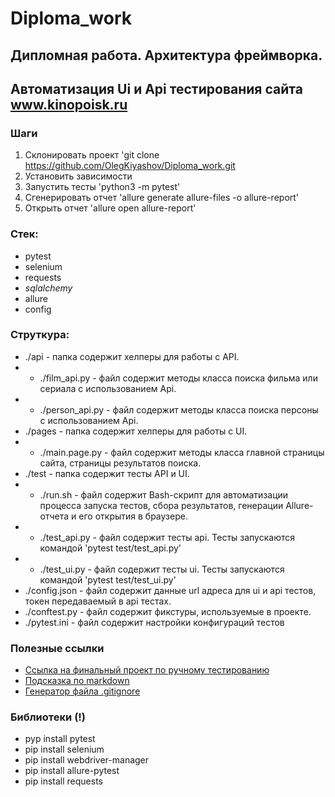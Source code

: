 
# Diploma_work

## Дипломная работа. Архитектура фреймворка.

## Автоматизация Ui и Api тестирования сайта www.kinopoisk.ru 

### Шаги
1. Склонировать проект 'git clone https://github.com/OlegKiyashov/Diploma_work.git
2. Установить зависимости
3. Запустить тесты 'python3 -m pytest'
4. Сгенерировать отчет 'allure generate allure-files -o allure-report'
5. Открыть отчет 'allure open allure-report'

### Стек:
- pytest
- selenium
- requests
- _sqlalchemy_
- allure
- config

### Струткура:
- ./api - папка содержит хелперы для работы с API.
- - ./film_api.py - файл содержит методы класса поиска фильма или сериала с использованием Api.
- - ./person_api.py - файл содержит методы класса поиска персоны с использованием Api.
- ./pages - папка содержит хелперы для работы с UI.
- - ./main.page.py - файл содержит методы класса главной страницы сайта, страницы результатов поиска.
- ./test - папка содержит тесты API и UI.
- - ./run.sh - файл содержит Bash-скрипт для автоматизации процесса запуска тестов, сбора результатов, генерации Allure-отчета и его открытия в браузере.
- - ./test_api.py - файл содержит тесты api. Тесты запускаются командой 'pytest test/test_api.py'
- - ./test_ui.py - файл содержит тесты ui. Тесты запускаются командой 'pytest test/test_ui.py'
- ./config.json - файл содержит данные url адреса для ui и api тестов,  токен передаваемый в api тестах.
- ./conftest.py - файл содержит фикстуры, используемые в проекте.
- ./pytest.ini - файл содержит настройки конфигураций тестов



### Полезные ссылки
- [Ссылка на финальный проект по ручному тестированию](https://www.notion.so/13017e33eb094c5ea9aafda6e2b259ec)
- [Подсказка по markdown](https://www.markdownguide.org/basic-syntax/)
- [Генератор файла .gitignore](https://www.toptal.com/developers/gitignore)

### Библиотеки (!)
- pyp install pytest
- pip install selenium
- pip install webdriver-manager 
- pip install allure-pytest
- pip install requests

